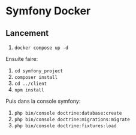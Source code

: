 # Symfony Docker

## Lancement

1. `docker compose up -d`

Ensuite faire:

1. `cd symfony_project`
2. `composer install`
3. `cd ../client`
4. `npm install`

Puis dans la console symfony:

1. `php bin/console doctrine:database:create`
2. `php bin/console doctrine:migrations:migrate`
3. `php bin/console doctrine:fixtures:load`
